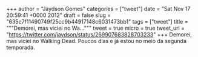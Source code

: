 
+++
author = "Jaydson Gomes"
categories = ["tweet"]
date = "Sat Nov 17 20:59:41 +0000 2012"
draft = false
slug = "635c7f11490749f25cc9b44917148c6031473bb1"
tags = ["tweet"]
title = """Demorei, mas viciei no Wa..."""
tweet = true
micro = true
tweet_url = "https://twitter.com/jaydson/status/269907683828703233"
+++
Demorei, mas viciei no Walking Dead. Poucos dias e já estou no meio da segunda temporada.

